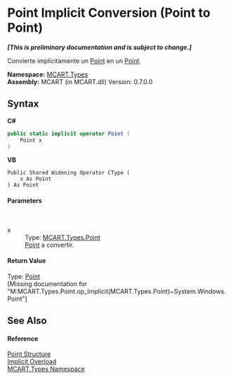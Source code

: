 # Point&nbsp;Implicit Conversion (Point to Point)
 _**\[This is preliminary documentation and is subject to change.\]**_

Convierte implícitamente un <a href="96c52a46-15c7-62ef-5b7a-5371b8695e0d">Point</a> en un <a href="http://msdn2.microsoft.com/es-es/library/ms602977" target="_blank">Point</a>.

**Namespace:**&nbsp;<a href="c5168ca1-3831-8d0b-91b8-6ec8e54f9c51">MCART.Types</a><br />**Assembly:**&nbsp;MCART (in MCART.dll) Version: 0.7.0.0

## Syntax

**C#**<br />
``` C#
public static implicit operator Point (
	Point x
)
```

**VB**<br />
``` VB
Public Shared Widening Operator CType ( 
	x As Point
) As Point
```


#### Parameters
&nbsp;<dl><dt>x</dt><dd>Type: <a href="96c52a46-15c7-62ef-5b7a-5371b8695e0d">MCART.Types.Point</a><br /><a href="96c52a46-15c7-62ef-5b7a-5371b8695e0d">Point</a> a convertir.</dd></dl>

#### Return Value
Type: <a href="http://msdn2.microsoft.com/es-es/library/ms602977" target="_blank">Point</a><br />\[Missing <returns> documentation for "M:MCART.Types.Point.op_Implicit(MCART.Types.Point)~System.Windows.Point"\]

## See Also


#### Reference
<a href="96c52a46-15c7-62ef-5b7a-5371b8695e0d">Point Structure</a><br /><a href="ff636be8-0cac-c88a-2e9c-57b61197c572">Implicit Overload</a><br /><a href="c5168ca1-3831-8d0b-91b8-6ec8e54f9c51">MCART.Types Namespace</a><br />